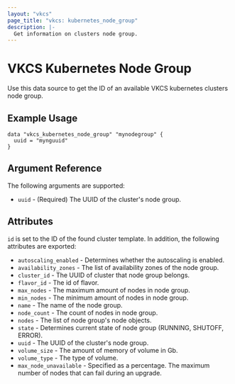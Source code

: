```yaml
---
layout: "vkcs"
page_title: "vkcs: kubernetes_node_group"
description: |-
  Get information on clusters node group.
---
```


# VKCS Kubernetes Node Group

Use this data source to get the ID of an available VKCS kubernetes clusters node group.

## Example Usage
```hcl
data "vkcs_kubernetes_node_group" "mynodegroup" {
  uuid = "mynguuid"
}
```

## Argument Reference

The following arguments are supported:

* `uuid` - (Required) The UUID of the cluster's node group.

    
## Attributes
`id` is set to the ID of the found cluster template. In addition, the following
attributes are exported:

* `autoscaling_enabled` - Determines whether the autoscaling is enabled.
* `availability_zones` - The list of availability zones of the node group.
* `cluster_id` - The UUID of cluster that node group belongs.
* `flavor_id` - The id of flavor.
* `max_nodes` - The maximum amount of nodes in node group.
* `min_nodes` - The minimum amount of nodes in node group.
* `name` - The name of the node group.
* `node_count` - The count of nodes in node group.
* `nodes` - The list of node group's node objects.
* `state` - Determines current state of node group (RUNNING, SHUTOFF, ERROR).
* `uuid` - The UUID of the cluster's node group.
* `volume_size` - The amount of memory of volume in Gb.
* `volume_type` - The type of volume.
* `max_node_unavailable` - Specified as a percentage. The maximum number of nodes that can fail during an upgrade.
